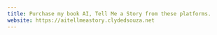 ```yaml
---
title: Purchase my book AI, Tell Me a Story from these platforms.
website: https://aitellmeastory.clydedsouza.net
---
```


